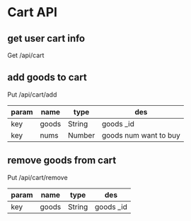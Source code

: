 # Cart API
## get user cart info
Get /api/cart

## add goods to cart
Put /api/cart/add

param|name|type|des
-----|----|----|---
key|goods|String|goods _id
key|nums|Number|goods num want to buy

## remove goods from cart
Put /api/cart/remove

param|name|type|des
-----|----|----|---
key|goods|String|goods _id